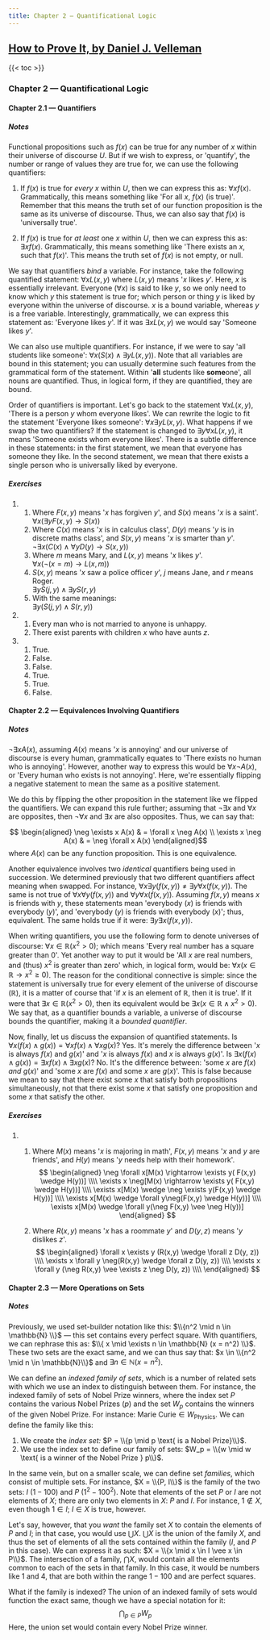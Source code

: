 ```yaml
---
title: Chapter 2 — Quantificational Logic
---
```


## [How to Prove It, by Daniel J. Velleman](../)

{{< toc >}}

### Chapter 2 — Quantificational Logic

#### Chapter 2.1 — Quantifiers

##### Notes

Functional propositions such as $f(x)$ can be true for any number of $x$
within their universe of discourse $U$. But if we wish to express, or
'quantify', the number or range of values they are true for, we can use
the following quantifiers:

1.  If $f(x)$ is true for _every_ $x$ within $U$, then we can express
    this as: $\forall x f(x)$. Grammatically, this means something like
    'For all $x$, $f(x)$ (is true)'. Remember that this means the truth
    set of our function proposition is the same as its universe of
    discourse. Thus, we can also say that $f(x)$ is 'universally true'.

2.  If $f(x)$ is true for _at least_ one $x$ within $U$, then we can
    express this as: $\exists x f(x)$. Grammatically, this means
    something like 'There exists an $x$, such that $f(x)$'. This means
    the truth set of $f(x)$ is not empty, or null.

We say that quantifiers _bind_ a variable. For instance, take the
following quantified statement: $\forall x L(x, y)$ where $L(x,y)$ means
'$x$ likes $y$'. Here, $x$ is essentially irrelevant. Everyone
($\forall x$) is said to like $y$, so we only need to know which $y$
this statement is true for; which person or thing $y$ is liked by
everyone within the universe of discourse. $x$ is a bound variable,
whereas $y$ is a free variable. Interestingly, grammatically, we can
express this statement as: 'Everyone likes $y$'. If it was
$\exists x L(x, y)$ we would say 'Someone likes $y$'.

We can also use multiple quantifiers. For instance, if we were to say
'all students like someone':
$\forall x (S(x) \wedge \exists y L(x, y))$. Note that all variables are
bound in this statement; you can usually determine such features from
the grammatical form of the statement. Within '**all** students like
**some**one', all nouns are quantified. Thus, in logical form, if they
are quantified, they are bound.

Order of quantifiers is important. Let's go back to the statement
$\forall x L(x, y)$, 'There is a person $y$ whom everyone likes'. We can
rewrite the logic to fit the statement 'Everyone likes someone':
$\forall x \exists y L(x,y)$. What happens if we swap the two
quantifiers? If the statement is changed to
$\exists y \forall x L(x,y)$, it means 'Someone exists whom everyone
likes'. There is a subtle difference in these statements: in the first
statement, we mean that everyone has someone they like. In the second
statement, we mean that there exists a single person who is universally
liked by everyone.

##### Exercises

1.  1.  Where $F(x, y)$ means '$x$ has forgiven $y$', and $S(x)$ means
        '$x$ is a saint'.\
        $\forall x (\exists y F(x,y) \rightarrow S(x))$
    2.  Where $C(x)$ means '$x$ is in calculus class', $D(y)$ means '$y$
        is in discrete maths class', and $S(x,y)$ means '$x$ is smarter
        than $y$'.\
        $\neg \exists x (C(x) \wedge \forall y D(y) \rightarrow  S(x,y))$
    3.  Where $m$ means Mary, and $L(x, y)$ means '$x$ likes $y$'.\
        $\forall x (\neg (x = m) \rightarrow L(x, m))$
    4.  $S(x, y)$ means '$x$ saw a police officer $y$', $j$ means Jane,
        and $r$ means Roger.\
        $\exists y S(j, y) \wedge \exists y S(r, y)$
    5.  With the same meanings:\
        $\exists y (S(j, y) \wedge S(r, y))$

2.  1.  Every man who is not married to anyone is unhappy.
    2.  There exist parents with children $x$ who have aunts $z$.
3.  1.  True.
    2.  False.
    3.  False.
    4.  True.
    5.  True.
    6.  False.

#### Chapter 2.2 — Equivalences Involving Quantifiers

##### Notes

$\neg \exists xA(x)$, assuming $A(x)$ means '$x$ is annoying' and our
universe of discourse is every human, grammatically equates to 'There
exists no human who is annoying'. However, another way to express this
would be $\forall x \neg A(x)$, or 'Every human who exists is not
annoying'. Here, we're essentially flipping a negative statement to mean
the same as a positive statement.

We do this by flipping the other proposition in the statement like we
flipped the quantifiers. We can expand this rule further; assuming that
$\neg \exists x$ and $\forall x$ are opposites, then $\neg \forall x$
and $\exists x$ are also opposites. Thus, we can say that:

$$
\begin{aligned}
  \neg \exists x A(x) & = \forall x \neg A(x) \\
  \exists x \neg A(x) & = \neg \forall x A(x)
\end{aligned}$$ where $A(x)$ can be any function proposition. This is
one equivalence.

Another equivalence involves two *identical* quantifiers being used in
succession. We determined previously that two different quantifiers
affect meaning when swapped. For instance,
$\forall x \exists y (f(x, y)) \neq \exists y \forall x (f(x, y))$. The
same is not true of $\forall x \forall y (f(x, y))$ and
$\forall y \forall x (f(x, y))$. Assuming $f(x, y)$ means $x$ is friends
with $y$, these statements mean 'everybody ($x$) is friends with
everybody ($y$)', and 'everybody ($y$) is friends with everybody ($x$)';
thus, equivalent. The same holds true if it were:
$\exists y \exists x (f(x, y))$.

When writing quantifiers, you use the following form to denote universes
of discourse: $\forall x \in \mathbb{R} (x^2>0)$; which means 'Every
real number has a square greater than 0'. Yet another way to put it
would be 'All $x$ are real numbers, and (thus) $x^2$ is greater than
zero' which, in logical form, would be:
$\forall x (x \in \mathbb{R} \rightarrow x^2 \ge 0)$. The reason for the
conditional connective is simple: since the statement is universally
true for every element of the universe of discourse ($\mathbb{R}$), it
is a matter of course that 'if $x$ is an element of $\mathbb{R}$, then
it is true'. If it were that $\exists x \in \mathbb{R} (x^2>0)$, then
its equivalent would be $\exists x (x \in \mathbb{R} \wedge x^2 > 0)$.
We say that, as a quantifier bounds a variable, a universe of discourse
bounds the quantifier, making it a *bounded quantifier*.

Now, finally, let us discuss the expansion of quantified statements. Is
$\forall x (f(x) \wedge g(x)) = \forall x f(x) \wedge \forall x g(x)$?
Yes. It's merely the difference between '$x$ is always $f(x)$ and
$g(x)$' and '$x$ is always $f(x)$ and $x$ is always $g(x)$'. Is
$\exists x (f(x) \wedge g(x)) = \exists x f(x) \wedge \exists x g(x)$?
No. It's the difference between: 'some $x$ are $f(x)$ *and* $g(x)$' and
'some $x$ are $f(x)$ and some $x$ are $g(x)$'. This is false because we
mean to say that there exist some $x$ that satisfy both propositions
simultaneously, not that there exist some $x$ that satisfy one
proposition and some $x$ that satisfy the other.

##### Exercises

1.  1.  Where $M(x)$ means '$x$ is majoring in math', $F(x,y)$ means
        '$x$ and $y$ are friends', and $H(y)$ means '$y$ needs help with
        their homework'. 
        $$
        \begin{aligned}
          \neg \forall x[M(x) \rightarrow \exists y( F(x,y) \wedge H(y))] \\\\
          \exists x \neg[M(x) \rightarrow \exists y( F(x,y) \wedge H(y))] \\\\
          \exists x[M(x) \wedge \neg \exists y(F(x,y) \wedge H(y))] \\\\
          \exists x[M(x) \wedge  \forall y\neg(F(x,y) \wedge H(y))] \\\\
          \exists x[M(x) \wedge  \forall y(\neg F(x,y) \vee \neg H(y))]
        \end{aligned}
        $$

    2.  Where $R(x, y)$ means '$x$ has a roommate $y$' and $D(y, z)$
        means '$y$ dislikes $z$'. 
        $$
        \begin{aligned}
          \forall x \exists y (R(x,y) \wedge \forall z D(y, z)) \\\\
          \exists x \forall y \neg(R(x,y) \wedge \forall z D(y, z)) \\\\
          \exists x \forall y (\neg R(x,y) \vee \exists z \neg D(y, z)) \\\\
        \end{aligned}
        $$

#### Chapter 2.3 — More Operations on Sets

##### Notes

Previously, we used set-builder notation like this: $\\{n^2 \mid n \in \mathbb{N} \\}$ — this set contains every perfect square. With quantifiers, we can rephrase this as: $\\{ x \mid \exists n \in \mathbb{N} (x = n^2) \\}$. These two sets are the exact same, and we can thus say that: $x \in \\{n^2 \mid n \in \mathbb{N}\\}$ and $\exists n \in \mathbb{N} (x = n^2)$.

We can define an _indexed family of sets_, which is a number of related sets with which we use an index to distinguish between them. For instance, the indexed family of sets of Nobel Prize winners, where the index set $P$ contains the various Nobel Prizes ($p$) and the set $W_p$ contains the winners of the given Nobel Prize. For instance: $\text{Marie Curie} \in W_\text{Physics}$. We can define the family like this:

1. We create the _index set:_ $P = \\{p \mid p \text{ is a Nobel Prize}\\}$.
2. We use the index set to define our family of sets: $W_p = \\{w \mid w \text{ is a winner of the Nobel Prize } p\\}$.

In the same vein, but on a smaller scale, we can define set _families_, which consist of multiple sets. For instance, $X = \\{P, I\\}$ is the family of the two sets: $I$ ($1 - 100$) and $P$ ($1^2 - 100^2$). Note that elements of the set $P$ or $I$ are not elements of $X$; there are only two elements in $X$: $P$ and $I$. For instance, $1 \notin X$, even though $1 \in I$; $I \in X$ is true, however.

Let's say, however, that you _want_ the family set $X$ to contain the elements of $P$ and $I$; in that case, you would use $\bigcup X$. $\bigcup X$ is the union of the family $X$, and thus the set of elements of all the sets contained within the family ($I$, and $P$ in this case). We can express it as such: $X = \\{x \mid x \in I \vee x \in P\\}$. The intersection of a family, $\bigcap X$, would contain all the elements common to each of the sets in that family. In this case, it would be numbers like $1$ and $4$, that are both within the range $1-100$ and are perfect squares.

What if the family is indexed? The union of an indexed family of sets would function the exact same, though we have a special notation for it: $$\bigcap_{p \in P} W_p$$ Here, the union set would contain every Nobel Prize winner.